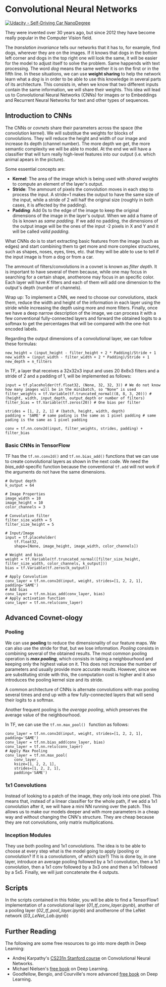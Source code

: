 # Convolutional Neural Networks

[![Udacity - Self-Driving Car NanoDegree](https://s3.amazonaws.com/udacity-sdc/github/shield-carnd.svg)](http://www.udacity.com/drive)

They were invented over 30 years ago, but since 2012 they have become really popular in the Computer Vision field. 

The *translation invariance* tells our networks that it has to, for example, find dogs, wherever they are on the images. If it knows that dogs in the bottom left corner and dogs in the top right one will look the same, it will be easier for the model to adjust itself to solve the problem. Same happends with text processing. The word *dog* means the same wether it is on the first or in the fifth line. In these situations, we can use **weight sharing** to help the network learn what a *dog* is in order to be able to use this knowledge in several parts of its architecture. This consists in, when we know that two different inputs contain the same information, we will share their weights. This idea will lead us to Convolutional Neural Networks (CNNs) for images or to Embeddings and Recurrent Neural Networks for text and other types of sequences.


## Introduction to CNNs
The CNNs or *covnets* share their parameters across the space (the convolution kernel). We will substitue the weights for blocks of convolutions. They will reduce the height and width of our image and increase its depth (channel number). The more depth we get, the more semantic complexity we will be able to model. At the end we will have a classifier that will turn really high-level features into our output (i.e. which animal apears in the picture).

Some essential concepts are:
- **Kernel**: The area of the image which is being used with *shared weights* to compute an element of the layer's output.
- **Stride**: The ammount of pixels the convolution moves in each step to process the input. A stride=1 makes the output to have the same size of the input, while a stride of 2 will half the original size (roughly in both cases, it is affected by the padding).
- **Padding**: Add 0s to the edge of the image to keep the original dimensions of the image in the layer's output. When we add a frame of 0s is known as *same padding*. If we add no padding, the dimensions of the output image will be the ones of the input -2 pixels in X and Y and it will be called *valid padding*.

What CNNs do is to start extracting basic features from the image (such as edges) and start combining them to get more and more complex structures, such as shapes, noses, eyes, tires, etc. that they will be able to use to tell if the input image is from a dog or from a car.

The ammount of filters/convolutions in a covnet is known as *filter depth*. It is important to have several of them because, while one may focus in searching for a certain shape, anotherone may focus in an specific color. Each layer will have *K* filters and each of them will add one dimension to the output's depth (number of channels).

Wrap up: To implement a CNN, we need to choose our convolutions, stack them, reduce the width and height of the information in each layer using the stride while increasing the depth using more and more filters. Finally, once we have a deep narrow description of the image, we can process it with a few conventional fully-connected layers and forward the obtained logits to a softmax to get the percentages that will be compared with the one-hot encoded labels.

Regarding the output dimensions of a convolutional layer, we can follow these formulas:

```
new_height = (input_height - filter_height + 2 * Padding)/Stride + 1
new_width = (input_width - filter_width + 2 * Padding)/Stride + 1
new_depth = n_filters
```

In TF, a layer that receives a 32x32x3 input and uses 20 8x8x3 filters and a stride of 2 and a padding of 1, will be implemented as follows:

```
input = tf.placeholder(tf.float32, (None, 32, 32, 3)) # We do not know how many images will be in the minibatch, so "None" is used
filter_weights = tf.Variable(tf.truncated_normal((8, 8, 3, 20))) #(height, width, input_depth, output_depth or number of filters)
filter_bias = tf.Variable(tf.zeros(20)) # One bias per filter

strides = [1, 2, 2, 1] # (batch, height, width, depth)
padding = 'SAME' # same pading is the same as 1 pixel padding # same pading is the same as 1 pixel padding

conv = tf.nn.conv2d(input, filter_weights, strides, padding) + filter_bias
```

### Basic CNNs in TensorFlow
TF has the `tf.nn.conv2d()` and `tf.nn.bias_add()` functions that we can use to create convolutional layers as shown in the next code. We need the *bias_add*-specific function because the conventional `tf.add` will not work if the arguments do not have the same dimensions.

```
# Output depth
k_output = 64

# Image Properties
image_width = 10
image_height = 10
color_channels = 3

# Convolution filter
filter_size_width = 5
filter_size_height = 5

# Input/Image
input = tf.placeholder(
    tf.float32,
    shape=[None, image_height, image_width, color_channels])

# Weight and bias
weight = tf.Variable(tf.truncated_normal([filter_size_height, filter_size_width, color_channels, k_output]))
bias = tf.Variable(tf.zeros(k_output))

# Apply Convolution
conv_layer = tf.nn.conv2d(input, weight, strides=[1, 2, 2, 1], padding='SAME')
# Add bias
conv_layer = tf.nn.bias_add(conv_layer, bias)
# Apply activation function
conv_layer = tf.nn.relu(conv_layer)
```


## Advanced Covnet-ology
### Pooling
We can use **pooling** to reduce the dimensionality of our feature maps. We can also use the stride for that, but we lose information. *Pooling* consists in combining several of the obtained results. The most common pooling operation is ***max pooling***, which consists in taking a neighbourhood and keeping only the highest value on it. This does not increase the number of parameters and usually provide more accurate results. However, since we are substituting stride with this, the computation cost is higher and it also introduces the pooling kernel size and its stride.

A common architecture of CNNs is alternate convolutions with max pooling several times and end up with a few fully-connected layers that will send their logits to a softmax.

Another frequent pooling is the *average pooling*, which preserves the average value of the neighbourhood.

In TF, we can use the `tf.nn.max_pool() ` function as follows:

```
conv_layer = tf.nn.conv2d(input, weight, strides=[1, 2, 2, 1], padding='SAME')
conv_layer = tf.nn.bias_add(conv_layer, bias)
conv_layer = tf.nn.relu(conv_layer)
# Apply Max Pooling
conv_layer = tf.nn.max_pool(
    conv_layer,
    ksize=[1, 2, 2, 1],
    strides=[1, 2, 2, 1],
    padding='SAME')
```

### 1x1 Convolutions
Instead of looking to a patch of the image, they only look into one pixel. This means that, instead of a linear classifier for the whole path, if we add a 1x1 convolution after it, we will have a mini NN running over the patch. This allows us to make our models deeper and with more parameters in a cheap way and without changing the CNN's structure. They are cheap because they are not convolutions, only matrix multiplications.

### Inception Modules
They use both pooling and 1x1 convolutions. The idea is to be able to choose at every step what is the model going to apply (pooling or convolution? If it is a convolutionm, of which size?) This is done by, in one layer, introduce an average pooling followed by a 1x1 convolution, then a 1x1 convolution, then a 1x1 conv followed by a 3x3 one and then a 1x1 followed by a 5x5. Finally, we will just concatenate the 4 outputs.


## Scripts
In the scripts contained in this folder, you will be able to find a TensorFlow1 implementation of a convolutional layer (*01_tf_conv_layer.ipynb*), another of a pooling layer (*02_tf_pool_layer.ipynb*) and anotherone of the LeNet network (*03_LeNet_Lab.ipynb*)


## Further Reading
The following are some free resources to go into more depth in Deep Learning:

- Andrej Karpathy's [CS231n Stanford course](http://cs231n.github.io/) on Convolutional Neural Networks.
- Michael Nielsen's [free book](http://neuralnetworksanddeeplearning.com/) on Deep Learning.
- Goodfellow, Bengio, and Courville's more advanced [free book](http://deeplearningbook.org/) on Deep Learning.

